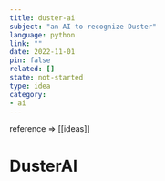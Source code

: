 ```yaml
---
title: duster-ai
subject: "an AI to recognize Duster"
language: python
link: ""
date: 2022-11-01
pin: false
related: []
state: not-started
type: idea
category:
- ai
---
```

reference => [[ideas]]
# DusterAI